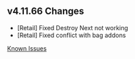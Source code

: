 ## v4.11.66 Changes

* [Retail] Fixed Destroy Next not working
* [Retail] Fixed conflict with bag addons

[Known Issues](https://support.tradeskillmaster.com/en_US/known_issues)
